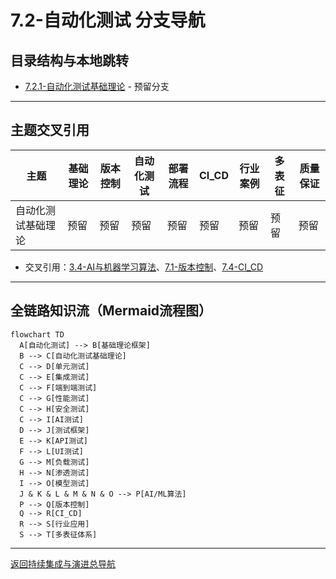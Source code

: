 # 7.2-自动化测试 分支导航

## 目录结构与本地跳转
- [7.2.1-自动化测试基础理论](7.2.1-自动化测试基础理论.md) - 预留分支

---

## 主题交叉引用
| 主题      | 基础理论 | 版本控制 | 自动化测试 | 部署流程 | CI_CD | 行业案例 | 多表征 | 质量保证 |
|-----------|----------|----------|------------|----------|-------|----------|--------|----------|
| 自动化测试基础理论| 预留 | 预留     | 预留       | 预留     | 预留  | 预留     | 预留   | 预留     |

- 交叉引用：[3.4-AI与机器学习算法](../../../3-数据模型与算法/3.4-AI与机器学习算法/README.md)、[7.1-版本控制](../7.1-版本控制/README.md)、[7.4-CI_CD](../7.4-CI_CD/README.md)

---

## 全链路知识流（Mermaid流程图）
```mermaid
flowchart TD
  A[自动化测试] --> B[基础理论框架]
  B --> C[自动化测试基础理论]
  C --> D[单元测试]
  C --> E[集成测试]
  C --> F[端到端测试]
  C --> G[性能测试]
  C --> H[安全测试]
  C --> I[AI测试]
  D --> J[测试框架]
  E --> K[API测试]
  F --> L[UI测试]
  G --> M[负载测试]
  H --> N[渗透测试]
  I --> O[模型测试]
  J & K & L & M & N & O --> P[AI/ML算法]
  P --> Q[版本控制]
  Q --> R[CI_CD]
  R --> S[行业应用]
  S --> T[多表征体系]
```

---

[返回持续集成与演进总导航](../README.md)

